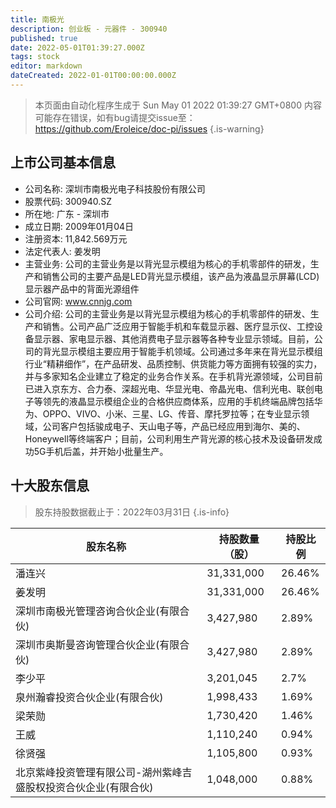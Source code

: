 ```yaml
---
title: 南极光
description: 创业板 - 元器件 - 300940
published: true
date: 2022-05-01T01:39:27.000Z
tags: stock
editor: markdown
dateCreated: 2022-01-01T00:00:00.000Z
---
```


> 本页面由自动化程序生成于 Sun May 01 2022 01:39:27 GMT+0800
> 内容可能存在错误，如有bug请提交issue至：https://github.com/Eroleice/doc-pi/issues
{.is-warning}

## 上市公司基本信息
- 公司名称: 深圳市南极光电子科技股份有限公司
- 股票代码: 300940.SZ
- 所在地: 广东 - 深圳市
- 成立日期: 2009年01月04日
- 注册资本: 11,842.569万元
- 法定代表人: 姜发明
- 主营业务: 公司的主营业务是以背光显示模组为核心的手机零部件的研发，生产和销售公司的主要产品是LED背光显示模组，该产品为液晶显示屏幕(LCD)显示器产品中的背面光源组件
- 公司官网: www.cnnjg.com
- 公司介绍: 公司的主营业务是以背光显示模组为核心的手机零部件的研发、生产和销售。公司产品广泛应用于智能手机和车载显示器、医疗显示仪、工控设备显示器、家电显示器、其他消费电子显示器等各种专业显示领域。目前，公司的背光显示模组主要应用于智能手机领域。公司通过多年来在背光显示模组行业“精耕细作”，在产品研发、品质控制、供货能力等方面拥有较强的实力，并与多家知名企业建立了稳定的业务合作关系。在手机背光源领域，公司目前已进入京东方、合力泰、深超光电、华显光电、帝晶光电、信利光电、联创电子等领先的液晶显示模组企业的合格供应商体系，应用的手机终端品牌包括华为、OPPO、VIVO、小米、三星、LG、传音、摩托罗拉等；在专业显示领域，公司客户包括骏成电子、天山电子等，产品已经应用到海尔、美的、Honeywell等终端客户；目前，公司利用生产背光源的核心技术及设备研发成功5G手机后盖，并开始小批量生产。


## 十大股东信息
> 股东持股数据截止于：2022年03月31日
{.is-info}

| 股东名称 | 持股数量（股） | 持股比例 |
| --- | --- | --- |
| 潘连兴 | 31,331,000 | 26.46% |
| 姜发明 | 31,331,000 | 26.46% |
| 深圳市南极光管理咨询合伙企业(有限合伙) | 3,427,980 | 2.89% |
| 深圳市奥斯曼咨询管理合伙企业(有限合伙) | 3,427,980 | 2.89% |
| 李少平 | 3,201,045 | 2.7% |
| 泉州瀚睿投资合伙企业(有限合伙) | 1,998,433 | 1.69% |
| 梁荣勋 | 1,730,420 | 1.46% |
| 王威 | 1,110,240 | 0.94% |
| 徐贤强 | 1,105,800 | 0.93% |
| 北京紫峰投资管理有限公司-湖州紫峰吉盛股权投资合伙企业(有限合伙) | 1,048,000 | 0.88% |




